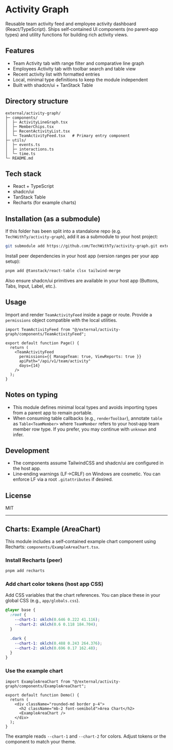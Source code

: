 # Activity Graph

Reusable team activity feed and employee activity dashboard (React/TypeScript). Ships self‑contained UI components (no parent‑app types) and utility functions for building rich activity views.

## Features

- Team Activity tab with range filter and comparative line graph
- Employees Activity tab with toolbar search and table view
- Recent activity list with formatted entries
- Local, minimal type definitions to keep the module independent
- Built with shadcn/ui + TanStack Table

## Directory structure

```
external/activity-graph/
├─ components/
│  ├─ ActivityLineGraph.tsx
│  ├─ MemberChips.tsx
│  ├─ RecentActivityList.tsx
│  └─ TeamActivityFeed.tsx   # Primary entry component
├─ utils/
│  ├─ events.ts
│  ├─ interactions.ts
│  └─ time.ts
└─ README.md
```

## Tech stack

- React + TypeScript
- shadcn/ui
- TanStack Table
- Recharts (for example charts)

## Installation (as a submodule)

If this folder has been split into a standalone repo (e.g. `TechWithTy/activity-graph`), add it as a submodule to your host project:

```bash
git submodule add https://github.com/TechWithTy/activity-graph.git external/activity-graph
```

Install peer dependencies in your host app (version ranges per your app setup):

```bash
pnpm add @tanstack/react-table clsx tailwind-merge
```

Also ensure shadcn/ui primitives are available in your host app (Buttons, Tabs, Input, Label, etc.).

## Usage

Import and render `TeamActivityFeed` inside a page or route. Provide a `permissions` object compatible with the local utilities.

```tsx
import TeamActivityFeed from "@/external/activity-graph/components/TeamActivityFeed";

export default function Page() {
  return (
    <TeamActivityFeed
      permissions={{ ManageTeam: true, ViewReports: true }}
      apiPath="/api/v1/team/activity"
      days={14}
    />
  );
}
```

## Notes on typing

- This module defines minimal local types and avoids importing types from a parent app to remain portable.
- When consuming table callbacks (e.g., `renderToolbar`), annotate `table` as `Table<TeamMember>` where `TeamMember` refers to your host‑app team member row type. If you prefer, you may continue with `unknown` and infer.

## Development

- The components assume TailwindCSS and shadcn/ui are configured in the host app.
- Line‑ending warnings (LF→CRLF) on Windows are cosmetic. You can enforce LF via a root `.gitattributes` if desired.

## License

MIT

---

## Charts: Example (AreaChart)

This module includes a self‑contained example chart component using Recharts: `components/ExampleAreaChart.tsx`.

### Install Recharts (peer)

```bash
pnpm add recharts
```

### Add chart color tokens (host app CSS)

Add CSS variables that the chart references. You can place these in your global CSS (e.g., `app/globals.css`).

```css
@layer base {
  :root {
    --chart-1: oklch(0.646 0.222 41.116);
    --chart-2: oklch(0.6 0.118 184.704);
  }

  .dark {
    --chart-1: oklch(0.488 0.243 264.376);
    --chart-2: oklch(0.696 0.17 162.48);
  }
}
```

### Use the example chart

```tsx
import ExampleAreaChart from "@/external/activity-graph/components/ExampleAreaChart";

export default function Demo() {
  return (
    <div className="rounded-md border p-4">
      <h2 className="mb-2 font-semibold">Area Chart</h2>
      <ExampleAreaChart />
    </div>
  );
}
```

The example reads `--chart-1` and `--chart-2` for colors. Adjust tokens or the component to match your theme.
